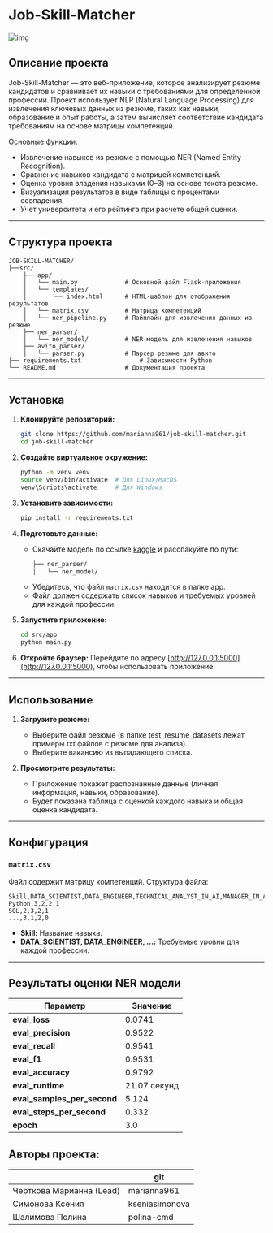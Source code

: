 # Job-Skill-Matcher

![img](image/README/result.jpg)

## Описание проекта

Job-Skill-Matcher — это веб-приложение, которое анализирует резюме кандидатов и сравнивает их навыки с требованиями для определенной профессии. Проект использует NLP (Natural Language Processing) для извлечения ключевых данных из резюме, таких как навыки, образование и опыт работы, а затем вычисляет соответствие кандидата требованиям на основе матрицы компетенций.

Основные функции:

- Извлечение навыков из резюме с помощью NER (Named Entity Recognition).
- Сравнение навыков кандидата с матрицей компетенций.
- Оценка уровня владения навыками (0–3) на основе текста резюме.
- Визуализация результатов в виде таблицы с процентами совпадения.
- Учет университета и его рейтинга при расчете общей оценки.

---

## Структура проекта

```
JOB-SKILL-MATCHER/
├──src/
	├── app/
	│   └── main.py             # Основной файл Flask-приложения
	│   └── templates/
	│   	└── index.html      # HTML-шаблон для отображения результатов
	│   └── matrix.csv          # Матрица компетенций
	│   └── ner_pipeline.py     # Пайплайн для извлечения данных из резюме
	├── ner_parser/
	│   └── ner_model/          # NER-модель для извлечения навыков
	├── avito_parser/
	│   └── parser.py           # Парсер резюме для авито
├── requirements.txt        	    # Зависимости Python
└── README.md              	    # Документация проекта
```

---

## Установка

1. **Клонируйте репозиторий:**

   ```bash
   git clone https://github.com/marianna961/job-skill-matcher.git
   cd job-skill-matcher
   ```
2. **Создайте виртуальное окружение:**

   ```bash
   python -m venv venv
   source venv/bin/activate  # Для Linux/MacOS
   venv\Scripts\activate     # Для Windows
   ```
3. **Установите зависимости:**

   ```bash
   pip install -r requirements.txt
   ```
4. **Подготовьте данные:**

   - Скачайте модель по ссылке [kaggle](https://www.kaggle.com/models/mariannach/ner_job_skill_matcher/) и расспакуйте по пути:
     ```bash
     ├── ner_parser/
     │   └── ner_model/ 
     ```
   - Убедитесь, что файл `matrix.csv` находится в папке app.
   - Файл должен содержать список навыков и требуемых уровней для каждой профессии.
5. **Запустите приложение:**

   ```bash
   cd src/app
   python main.py
   ```
6. **Откройте браузер:**
   Перейдите по адресу [http://127.0.0.1:5000](http://127.0.0.1:5000), чтобы использовать приложение.

---

## Использование

1. **Загрузите резюме:**

   - Выберите файл резюме (в папке test_resume_datasets лежат примеры txt файлов с резюме для анализа).
   - Выберите вакансию из выпадающего списка.
2. **Просмотрите результаты:**

   - Приложение покажет распознанные данные (личная информация, навыки, образование).
   - Будет показана таблица с оценкой каждого навыка и общая оценка кандидата.

---

## Конфигурация

### `matrix.csv`

Файл содержит матрицу компетенций. Структура файла:

```csv
Skill,DATA_SCIENTIST,DATA_ENGINEER,TECHNICAL_ANALYST_IN_AI,MANAGER_IN_AI
Python,3,2,2,1
SQL,2,3,2,1
...,3,1,2,0
```

- **Skill:** Название навыка.
- **DATA_SCIENTIST, DATA_ENGINEER, ...:** Требуемые уровни для каждой профессии.

---

## Результаты оценки NER модели

| Параметр                  | Значение    |
| --------------------------------- | ------------------- |
| **eval_loss**               | 0.0741              |
| **eval_precision**          | 0.9522              |
| **eval_recall**             | 0.9541              |
| **eval_f1**                 | 0.9531              |
| **eval_accuracy**           | 0.9792              |
| **eval_runtime**            | 21.07 секунд |
| **eval_samples_per_second** | 5.124               |
| **eval_steps_per_second**   | 0.332               |
| **epoch**                   | 3.0                 |

## Авторы проекта:

|                                          | git            |
| ---------------------------------------- | -------------- |
| Черткова Марианна (Lead) | marianna961    |
| Симонова Ксения            | kseniasimonova |
| Шалимова Полина            | polina-cmd     |
